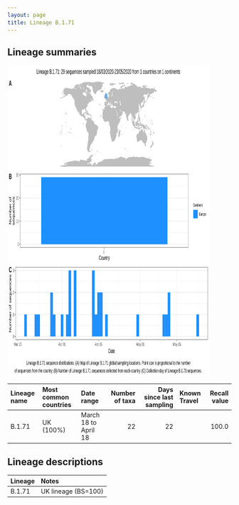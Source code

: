 ```yaml
---
layout: page
title: Lineage B.1.71
---
```




<h2> Lineage summaries</h2>

<img src="../assets/images/B.1.71.svg" alt="B.1.71 lineage summary figure" width="90%" height="700px" />


| Lineage name | Most common countries | Date range | Number of taxa |  Days since last sampling | Known Travel | Recall value |
|:-----|:-----|:-------|-------:|-------:|:---------|--------:|
| B.1.71 | UK (100%) | March 18 to April 18 | 22 | 22 |  | 100.0 |

<h2>Lineage descriptions</h2>

| Lineage | Notes |
|:-----|:-----|
| B.1.71 | UK lineage (BS=100) |

